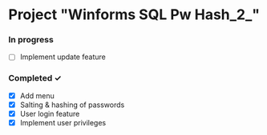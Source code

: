 # Project "Winforms SQL Pw Hash_2_"


### In progress
- [ ] Implement update feature

### Completed ✓

- [x] Add menu
- [x] Salting & hashing of passwords
- [x] User login feature
- [x] Implement user privileges
